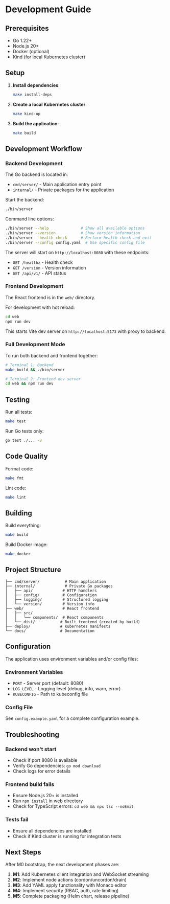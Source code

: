 # Development Guide

## Prerequisites

- Go 1.22+
- Node.js 20+
- Docker (optional)
- Kind (for local Kubernetes cluster)

## Setup

1. **Install dependencies**:
   ```bash
   make install-deps
   ```

2. **Create a local Kubernetes cluster**:
   ```bash
   make kind-up
   ```

3. **Build the application**:
   ```bash
   make build
   ```

## Development Workflow

### Backend Development

The Go backend is located in:
- `cmd/server/` - Main application entry point
- `internal/` - Private packages for the application

Start the backend:
```bash
./bin/server
```

Command line options:
```bash
./bin/server --help              # Show all available options
./bin/server --version           # Show version information
./bin/server --health-check      # Perform health check and exit
./bin/server --config config.yaml  # Use specific config file
```

The server will start on `http://localhost:8080` with these endpoints:
- `GET /healthz` - Health check
- `GET /version` - Version information  
- `GET /api/v1/` - API status

### Frontend Development

The React frontend is in the `web/` directory.

For development with hot reload:
```bash
cd web
npm run dev
```

This starts Vite dev server on `http://localhost:5173` with proxy to backend.

### Full Development Mode

To run both backend and frontend together:
```bash
# Terminal 1: Backend
make build && ./bin/server

# Terminal 2: Frontend dev server  
cd web && npm run dev
```

## Testing

Run all tests:
```bash
make test
```

Run Go tests only:
```bash
go test ./... -v
```

## Code Quality

Format code:
```bash
make fmt
```

Lint code:
```bash
make lint
```

## Building

Build everything:
```bash
make build
```

Build Docker image:
```bash
make docker
```

## Project Structure

```
├── cmd/server/           # Main application
├── internal/             # Private Go packages
│   ├── api/             # HTTP handlers
│   ├── config/          # Configuration
│   ├── logging/         # Structured logging
│   └── version/         # Version info
├── web/                 # React frontend
│   ├── src/
│   │   └── components/  # React components
│   └── dist/           # Built frontend (created by build)
├── deploy/             # Kubernetes manifests
└── docs/               # Documentation
```

## Configuration

The application uses environment variables and/or config files:

### Environment Variables
- `PORT` - Server port (default: 8080)
- `LOG_LEVEL` - Logging level (debug, info, warn, error)
- `KUBECONFIG` - Path to kubeconfig file

### Config File
See `config.example.yaml` for a complete configuration example.

## Troubleshooting

### Backend won't start
- Check if port 8080 is available
- Verify Go dependencies: `go mod download`
- Check logs for error details

### Frontend build fails
- Ensure Node.js 20+ is installed
- Run `npm install` in web directory
- Check for TypeScript errors: `cd web && npx tsc --noEmit`

### Tests fail
- Ensure all dependencies are installed
- Check if Kind cluster is running for integration tests

## Next Steps

After M0 bootstrap, the next development phases are:

1. **M1**: Add Kubernetes client integration and WebSocket streaming
2. **M2**: Implement node actions (cordon/uncordon/drain)
3. **M3**: Add YAML apply functionality with Monaco editor
4. **M4**: Implement security (RBAC, auth, rate limiting)
5. **M5**: Complete packaging (Helm chart, release pipeline)
